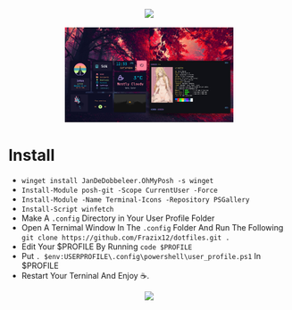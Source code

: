 <p align="center">
  <img src="https://capsule-render.vercel.app/api?text=Frazix12/dotfiles!🕹️&animation=fadeIn&type=waving&color=gradient&height=100"/>
</p>
<p align="center">
  <img src="./docs/pic.png" width="60%">
</p>

# Install

- ```winget install JanDeDobbeleer.OhMyPosh -s winget```
- ```Install-Module posh-git -Scope CurrentUser -Force```
- ```Install-Module -Name Terminal-Icons -Repository PSGallery```
- ```Install-Script winfetch```
- Make A `.config` Directory in Your User Profile Folder
- Open A Ternimal Window In The `.config` Folder And Run The Following ```git clone https://github.com/Frazix12/dotfiles.git .```
- Edit Your $PROFILE By Running `code $PROFILE`
- Put `. $env:USERPROFILE\.config\powershell\user_profile.ps1` In $PROFILE
- Restart Your Terninal And Enjoy ☕.

<p align="center">
  <img src="https://capsule-render.vercel.app/api?type=waving&color=gradient&height=100&section=footer"/>
</p>

